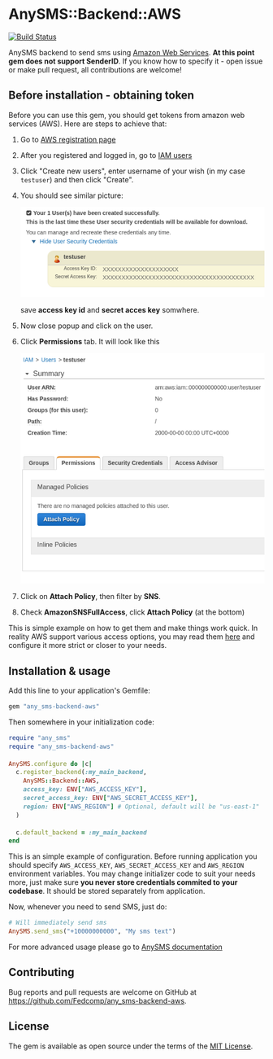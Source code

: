 # AnySMS::Backend::AWS
[![Build Status](https://travis-ci.org/Fedcomp/any_sms-backend-aws.svg?branch=master)](https://travis-ci.org/Fedcomp/any_sms-backend-aws)

AnySMS backend to send sms using [Amazon Web Services](https://aws.amazon.com).
**At this point gem does not support SenderID**. If you know how to specify it - open issue or make pull request, all contributions are welcome!

## Before installation - obtaining token

Before you can use this gem, you should get tokens from amazon web services (AWS).
Here are steps to achieve that:

1. Go to [AWS registration page](https://goo.gl/HG8Y9s)
2. After you registered and logged in, go to [IAM users](https://goo.gl/u4hrzj)
3. Click "Create new users", enter username of your wish (in my case `testuser`) and then click "Create".
4. You should see similar picture:

   ![security credentials](screenshot.png)

   save **access key id** and **secret acces key** somwhere.
5. Now close popup and click on the user.
6. Click **Permissions** tab. It will look like this

   ![permissions tab](permissions_screenshot.png)

7. Click on **Attach Policy**, then filter by **SNS**.
8. Check **AmazonSNSFullAccess**, click **Attach Policy** (at the bottom)

This is simple example on how to get them and make things work quick.
In reality AWS support various access options,
you may read them [here](https://goo.gl/sajJgL) and configure it more strict or closer to your needs.

## Installation & usage

Add this line to your application's Gemfile:

```ruby
gem "any_sms-backend-aws"
```

Then somewhere in your initialization code:

```ruby
require "any_sms"
require "any_sms-backend-aws"

AnySMS.configure do |c|
  c.register_backend(:my_main_backend,
    AnySMS::Backend::AWS,
    access_key: ENV["AWS_ACCESS_KEY"],
    secret_access_key: ENV["AWS_SECRET_ACCESS_KEY"],
    region: ENV["AWS_REGION"] # Optional, default will be "us-east-1"
  )

  c.default_backend = :my_main_backend
end
```
This is an simple example of configuration.
Before running application you should specify
`AWS_ACCESS_KEY`, `AWS_SECRET_ACCESS_KEY` and `AWS_REGION`
environment variables.
You may change initializer code to suit your needs more,
just make sure **you never store credentials commited to your codebase**.
It should be stored separately from application.

Now, whenever you need to send SMS, just do:

```ruby
# Will immediately send sms
AnySMS.send_sms("+10000000000", "My sms text")
```

For more advanced usage please
go to [AnySMS documentation](https://github.com/Fedcomp/any_sms#real-life-example)

## Contributing

Bug reports and pull requests are welcome on GitHub at https://github.com/Fedcomp/any_sms-backend-aws.

## License

The gem is available as open source under the terms of the [MIT License](http://opensource.org/licenses/MIT).
